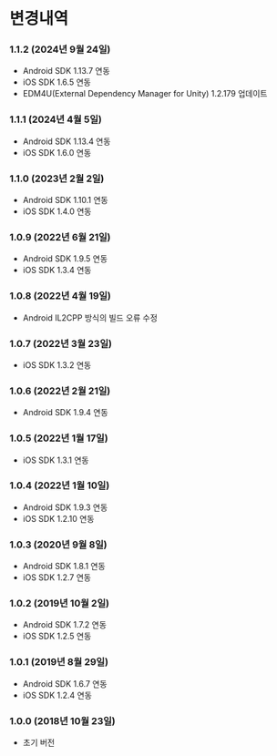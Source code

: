
# 변경내역

### 1.1.2 (2024년 9월 24일)
- Android SDK 1.13.7 연동
- iOS SDK 1.6.5 연동
- EDM4U(External Dependency Manager for Unity) 1.2.179 업데이트

### 1.1.1 (2024년 4월 5일)
- Android SDK 1.13.4 연동
- iOS SDK 1.6.0 연동

### 1.1.0 (2023년 2월 2일)
- Android SDK 1.10.1 연동
- iOS SDK 1.4.0 연동

### 1.0.9 (2022년 6월 21일)
- Android SDK 1.9.5 연동
- iOS SDK 1.3.4 연동

### 1.0.8 (2022년 4월 19일)
- Android IL2CPP 방식의 빌드 오류 수정

### 1.0.7 (2022년 3월 23일)
- iOS SDK 1.3.2 연동

### 1.0.6 (2022년 2월 21일)
- Android SDK 1.9.4 연동

### 1.0.5 (2022년 1월 17일)
- iOS SDK 1.3.1 연동

### 1.0.4 (2022년 1월 10일)
- Android SDK 1.9.3 연동
- iOS SDK 1.2.10 연동
 
### 1.0.3 (2020년 9월 8일)
- Android SDK 1.8.1 연동
- iOS SDK 1.2.7 연동

### 1.0.2 (2019년 10월 2일)
- Android SDK 1.7.2 연동
- iOS SDK 1.2.5 연동

### 1.0.1 (2019년 8월 29일)
- Android SDK 1.6.7 연동
- iOS SDK 1.2.4 연동

### 1.0.0 (2018년 10월 23일)
- 초기 버전
